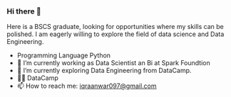 ### Hi there 👋

<p>Here is a BSCS graduate, looking for opportunities where my skills can be polished. I am eagerly willing to explore the field of data science and Data Engineering.
 
- Programming Language Python <br>
- 🔭 I’m currently working as Data Scientist an Bi at Spark Foundtion<br>
 - 🌱 I’m currently exploring Data Engineering from DataCamp.<br>
  - 💬🌱 DataCamp <br>
 - 📫 How to reach me: iqraanwar097@gmail.com  </p>
